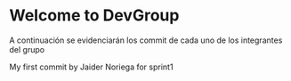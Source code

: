 # Welcome to DevGroup
A continuación se evidenciarán los commit de cada uno de los integrantes del grupo

My first commit by Jaider Noriega for sprint1